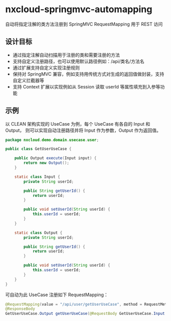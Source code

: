 # nxcloud-springmvc-automapping
自动将指定注解的类方法注册到 SpringMVC RequestMapping 用于 REST 访问

## 设计目标

- 通过指定注解自动扫描用于注册的类和需要注册的方法
- 支持自定义注册路径，也可以使用默认路径例如：/api/类名/方法名
- 通过扩展支持自定义实现注册规则
- 保持对 SpringMVC 兼容，例如支持用传统方式对生成的返回值做封装，支持自定义拦截器等
- 支持 Context 扩展以实现例如从 Session 读取 userId 等属性填充到入参等功能

## 示例

以 CLEAN 架构实现的 UseCase 为例，每个 UseCase 有各自的 Input 和 Output，
则可以实现自动注册路径并将 Input 作为参数，Output 作为返回值。

```java
package nxcloud.demo.domain.usecase.user;

public class GetUserUseCase {

    public Output execute(Input input) {
        return new Output();
    }

    static class Input {
        private String userId;

        public String getUserId() {
            return userId;
        }

        public void setUserId(String userId) {
            this.userId = userId;
        }
    }

    static class Output {
        private String userId;

        public String getUserId() {
            return userId;
        }

        public void setUserId(String userId) {
            this.userId = userId;
        }
    }
}
```

可自动为此 UseCase 注册如下 RequestMapping：

```java
@RequestMapping(value = "/api/user/getUserUseCase", method = RequestMethod.POST)
@ResponseBody
GetUserUseCase.Output getUserUseCase(@RequestBody GetUserUseCase.Input input);
```